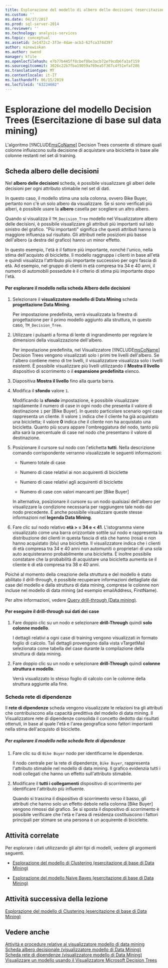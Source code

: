 ```yaml
---
title: Esplorazione del modello di albero delle decisioni (esercitazione di base di Data Mining) | Microsoft Docs
ms.custom: ''
ms.date: 04/27/2017
ms.prod: sql-server-2014
ms.reviewer: ''
ms.technology: analysis-services
ms.topic: conceptual
ms.assetid: 2e1472c2-3f3e-4dae-acb3-62fca374d397
author: minewiskan
ms.author: owend
manager: kfile
ms.openlocfilehash: e7b77b445ff8cbef8be3acb72ef9cdb6fa3af159
ms.sourcegitcommit: 3026c22b7fba19059a769ea5f367c4f51efaf286
ms.translationtype: MT
ms.contentlocale: it-IT
ms.lasthandoff: 06/15/2019
ms.locfileid: "63224602"
---
```

# <a name="exploring-the-decision-tree-model-basic-data-mining-tutorial"></a>Esplorazione del modello Decision Trees (Esercitazione di base sul data mining)
  L'algoritmo [!INCLUDE[msCoName](../includes/msconame-md.md)] Decision Trees consente di stimare quali colonne influiscono sulla decisione di acquistare una bicicletta in base alle colonne restanti nel set di training.  
  

  
##  <a name="Decision_Tree_Tab"></a> Scheda albero delle decisioni  
 Nel **albero delle decisioni** scheda, è possibile visualizzare gli alberi delle decisioni per ogni attributo stimabile nel set di dati.  
  
 In questo caso, il modello stima una sola colonna, ovvero Bike Buyer, pertanto non c'è un solo albero da visualizzare. Se si sono verificati più alberi, è possibile usare la **albero** casella per scegliere un altro albero.  
  
 Quando si visualizza il `TM_Decision_Tree` modello nel Visualizzatore albero delle decisioni, è possibile visualizzare gli attributi più importanti sul lato sinistro del grafico. "Più importanti" significa che questi attributi hanno la maggiore influenza sul risultato. Gli attributi nelle posizioni più basse dell'albero (a destra del grafico) hanno un minor effetto.  
  
 In questo esempio, l'età è il fattore più importante, nonché l'unico, nella stima dell'acquisto di biciclette. Il modello raggruppa i clienti in base all'età e quindi visualizza l'attributo più importante successivo per ogni fascia di età. Ad esempio, nel gruppo di clienti in età compresa tra 34 e 40 anni, il numero di automobili possedute è il criterio di stima più importante dopo l'età.  
  
#### <a name="to-explore-the-model-in-the-decision-tree-tab"></a>Per esplorare il modello nella scheda Albero delle decisioni  
  
1.  Selezionare il **visualizzatore modello di Data Mining** scheda **progettazione Data Mining**.  
  
     Per impostazione predefinita, verrà visualizzata la finestra di progettazione per il primo modello aggiunto alla struttura, in questo caso, `TM_Decision_Tree`.  
  
2.  Utilizzare i pulsanti a forma di lente di ingrandimento per regolare le dimensioni della visualizzazione dell'albero.  
  
     Per impostazione predefinita, nel Visualizzatore [!INCLUDE[msCoName](../includes/msconame-md.md)] Decision Trees vengono visualizzati solo i primi tre livelli dell'albero. Se l'albero contiene meno di tre livelli, il visualizzatore visualizza solo i livelli esistenti. È possibile visualizzare più livelli utilizzando il **Mostra il livello** dispositivo di scorrimento o il **espansione predefinita** elenco.  
  
3.  Diapositiva **Mostra il livello** fino alla quarta barra.  
  
4.  Modifica il **sfondo** valore `1`.  
  
     Modificando la **sfondo** impostazione, è possibile visualizzare rapidamente il numero di case in ogni nodo che presenta il valore di destinazione `1` per [Bike Buyer]. In questo particolare scenario ogni case rappresenta un cliente. Il valore `1` indica che il cliente ha già acquistato una bicicletta; il valore **0** indica che il cliente non ha acquistato una bicicletta. Quanto più scura appare l'ombreggiatura del nodo, tanto più alta sarà la percentuale di case nel nodo che presentano il valore di destinazione.  
  
5.  Posizionare il cursore sul nodo con l'etichetta **tutti**. Nella descrizione comando corrispondente verranno visualizzate le seguenti informazioni:  
  
    -   Numero totale di case  
  
    -   Numero di case relativi ai non acquirenti di biciclette  
  
    -   Numero di case relativi agli acquirenti di biciclette  
  
    -   Numero di case con valori mancanti per [Bike Buyer]  
  
     In alternativa, posizionare il cursore su un nodo qualsiasi dell'albero per visualizzare la condizione necessaria per raggiungere tale nodo dal nodo precedente. È anche possibile visualizzare queste stesse informazioni nel **legenda Data Mining**.  
  
6.  Fare clic sul nodo relativo **età > = 34 e < 41**. L'istogramma viene visualizzato come una barra orizzontale sottile sul nodo e rappresenta la distribuzione dei clienti in questa fascia di età che hanno (rosa) e non hanno acquistato (blu) una bicicletta. Il visualizzatore indica che i clienti di età compresa tra 34 e 40 anni non automuniti o proprietari di una sola auto acquisteranno probabilmente una bicicletta. È inoltre possibile constatare che la probabilità di acquistare una bicicletta aumenta se il cliente è di età compresa tra 38 e 40 anni.  
  
 Poiché al momento della creazione della struttura e del modello è stato abilitato il drill-through, è possibile recuperare informazioni dettagliate dai case del modello e dalla struttura di data mining, comprese le colonne non incluse nel modello di data mining (ad esempio emailAddress, FirstName).  
  
 Per altre informazioni, vedere [Query drill-through &#40;Data mining&#41;](../../2014/analysis-services/data-mining/drillthrough-queries-data-mining.md).  
  
#### <a name="to-drill-through-to-case-data"></a>Per eseguire il drill-through sui dati dei case  
  
1.  Fare doppio clic su un nodo e selezionare **drill-Through** quindi **solo colonne modello**.  
  
     I dettagli relativi a ogni case di training vengono visualizzati in formato foglio di calcolo. Tali dettagli provengono dalla vista vTargetMail selezionata come tabella del case durante la compilazione della struttura di data mining.  
  
2.  Fare doppio clic su un nodo e selezionare **drill-Through** quindi **colonne struttura e modello**.  
  
     Verrà visualizzato lo stesso foglio di calcolo con le colonne della struttura aggiunte alla fine.  
  
  
###  <a name="Dependency_Network_Tab"></a> Scheda rete di dipendenze  
 Il **rete di dipendenze** scheda vengono visualizzate le relazioni tra gli attributi che contribuiscono alla capacità predittiva del modello di data mining. Il Visualizzatore rete di dipendenze consolida il concetto dedotto dai risultati ottenuti, in base al quale l'età e l'area geografica sono fattori importanti nella stima dell'acquisto di biciclette.  
  
##### <a name="to-explore-the-model-in-the-dependency-network-tab"></a>Per esplorare il modello nella scheda Rete di dipendenze  
  
1.  Fare clic su di `Bike Buyer` nodo per identificarne le dipendenze.  
  
     Il nodo centrale per la rete di dipendenze, `Bike Buyer`, rappresenta l'attributo stimabile nel modello di data mining. Il grafico evidenzia tutti i nodi collegati che hanno un effetto sull'attributo stimabile.  
  
2.  Modificare il **tutti i collegamenti** dispositivo di scorrimento per identificare l'attributo più influente.  
  
     Quando si trascina il dispositivo di scorrimento verso il basso, gli attributi che hanno solo un effetto debole nella colonna [Bike Buyer] vengono rimossi dal grafico. Se si sposta il dispositivo di scorrimento è possibile verificare che l'età e l'area di residenza costituiscono i fattori principali per stimare se una persona è un acquirente di biciclette.  
  
## <a name="related-tasks"></a>Attività correlate  
 Per esplorare i dati utilizzando gli altri tipi di modelli, vedere gli argomenti seguenti.  
  
-   [Esplorazione del modello di Clustering &#40;esercitazione di base di Data Mining&#41;](../../2014/tutorials/exploring-the-clustering-model-basic-data-mining-tutorial.md)  
  
-   [Esplorazione del modello Naive Bayes &#40;esercitazione di base di Data Mining&#41;](../../2014/tutorials/exploring-the-naive-bayes-model-basic-data-mining-tutorial.md)  
  
## <a name="next-task-in-lesson"></a>Attività successiva della lezione  
 [Esplorazione del modello di Clustering &#40;esercitazione di base di Data Mining&#41;](../../2014/tutorials/exploring-the-clustering-model-basic-data-mining-tutorial.md)  
  
## <a name="see-also"></a>Vedere anche  
 [Attività e procedure relative al visualizzatore modello di data mining](../../2014/analysis-services/data-mining/mining-model-viewer-tasks-and-how-tos.md)   
 [Scheda albero decisionale &#40;visualizzatore modello di Data Mining&#41;](../../2014/analysis-services/decision-tree-tab-mining-model-viewer.md)   
 [Scheda rete di dipendenze &#40;visualizzatore modello di Data Mining&#41;](../../2014/analysis-services/dependency-network-tab-mining-model-viewer.md)   
 [Visualizzare un modello usando il Visualizzatore Microsoft Decision Trees](../../2014/analysis-services/data-mining/browse-a-model-using-the-microsoft-tree-viewer.md)  
  
  
